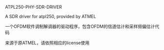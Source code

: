 ATPL250-PHY-SDR-DRIVER

A SDR driver for atpl250, provided by ATMEL

一个OFDM软件调制解调器的驱动程序，包含OFDM的信道估计和采样频偏估计代码

来源于原ATMEL，请依照相应的license使用
